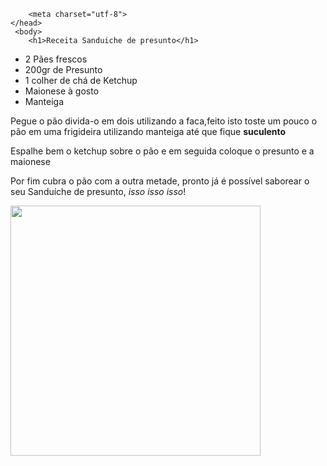 <!DOCTYPE html>
<html>
	<head>
		
   		<meta charset="utf-8">
	</head>
 	 <body>
	   	<h1>Receita Sanduiche de presunto</h1>

<ul>
	<li>2 Pães frescos</li>
	<li>200gr de Presunto</li>
	<li>1 colher de chá de Ketchup</li>
	<li>Maionese à gosto</li>
	<li>Manteiga</li>

</ul>

<p>Pegue o pão divida-o em dois utilizando a faca,feito isto toste um pouco o pão em uma frigideira utilizando manteiga até que fique <strong>suculento</strong></p>
<p>Espalhe bem o ketchup sobre o pão e em seguida coloque o presunto e a maionese</p>
<p>Por fim cubra o pão com a outra metade, pronto já é possível saborear o seu Sanduíche de presunto, <i>isso isso isso</i>!</p>
<img src="https://pbs.twimg.com/media/BxN6WAfIUAEjAkb.jpg" width="400">
	</body>

</html>
